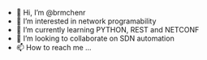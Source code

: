 - 👋 Hi, I’m @brmchenr
- 👀 I’m interested in network programability
- 🌱 I’m currently learning PYTHON, REST and NETCONF
- 💞️ I’m looking to collaborate on SDN automation
- 📫 How to reach me ...

<!---
brmchenr/brmchenr is a ✨ special ✨ repository because its `README.md` (this file) appears on your GitHub profile.
You can click the Preview link to take a look at your changes.
--->
